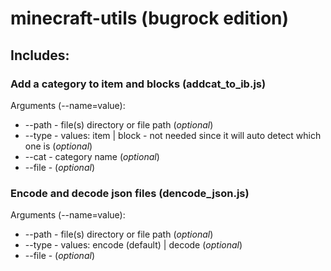 # minecraft-utils (bugrock edition)

## Includes:

### Add a category to item and blocks (addcat_to_ib.js)
Arguments (--name=value):
- --path - file(s) directory or file path (_optional_)
- --type - values: item | block - not needed since it will auto detect which one is (_optional_)
- --cat - category name (_optional_)
- --file - (_optional_)

### Encode and decode json files (dencode_json.js)
Arguments (--name=value):
- --path - file(s) directory or file path (_optional_)
- --type - values: encode (default) | decode (_optional_)
- --file - (_optional_)